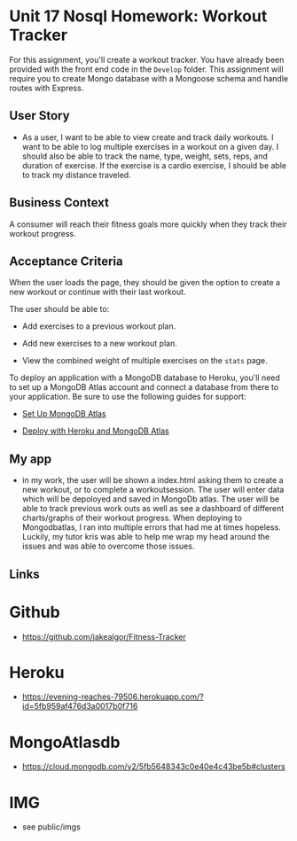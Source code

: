 # Unit 17 Nosql Homework: Workout Tracker

For this assignment, you'll create a workout tracker. You have already been provided with the front end code in the `Develop` folder. This assignment will require you to create Mongo database with a Mongoose schema and handle routes with Express.

## User Story

* As a user, I want to be able to view create and track daily workouts. I want to be able to log multiple exercises in a workout on a given day. I should also be able to track the name, type, weight, sets, reps, and duration of exercise. If the exercise is a cardio exercise, I should be able to track my distance traveled.

## Business Context

A consumer will reach their fitness goals more quickly when they track their workout progress.

## Acceptance Criteria

When the user loads the page, they should be given the option to create a new workout or continue with their last workout.

The user should be able to:

  * Add exercises to a previous workout plan.

  * Add new exercises to a new workout plan.

  * View the combined weight of multiple exercises on the `stats` page.

To deploy an application with a MongoDB database to Heroku, you'll need to set up a MongoDB Atlas account and connect a database from there to your application. Be sure to use the following guides for support:

  * [Set Up MongoDB Atlas](../04-Supplemental/MongoAtlas-Setup.md)

  * [Deploy with Heroku and MongoDB Atlas](../04-Supplemental/MongoAtlas-Deploy.md)

## My app

* in my work, the user will be shown a index.html asking them to create a new workout, or to complete a workoutsession. The user will enter data which will be depoloyed and saved in MongoDb atlas. The user will be able to track previous work outs as well as see a dashboard of different charts/graphs of their workout progress. When deploying to Mongodbatlas, I ran into multiple errors that had me at times hopeless. Luckily, my tutor kris was able to help me wrap my head around the issues and was able to overcome those issues.


## Links

# Github

* https://github.com/jakealgor/Fitness-Tracker

# Heroku 

* https://evening-reaches-79506.herokuapp.com/?id=5fb959af476d3a0017b0f716

# MongoAtlasdb

* https://cloud.mongodb.com/v2/5fb5648343c0e40e4c43be5b#clusters

# IMG

* see public/imgs